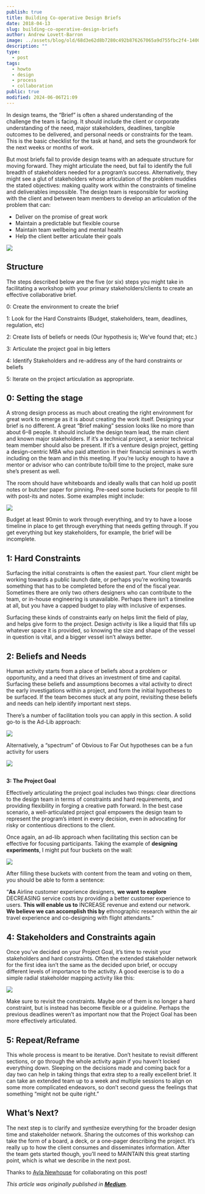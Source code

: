 ```yaml
---
publish: true
title: Building Co-operative Design Briefs
date: 2018-04-13
slug: building-co-operative-design-briefs
author: Andrew Lovett-Barron
image: ../assets/blog/old/68d3e62d8b7280c492b876267065a9d755fbc2f4-1400x301.jpg
description: ""
type:
  - post
tags:
  - howto
  - design
  - process
  - collaboration
public: true
modified: 2024-06-06T21:09
---
```


In design teams, the “Brief” is often a shared understanding of the challenge the team is facing. It should include the client or corporate understanding of the need, major stakeholders, deadlines, tangible outcomes to be delivered, and personal needs or constraints for the team. This is the basic checklist for the task at hand, and sets the groundwork for the next weeks or months of work.

But most briefs fail to provide design teams with an adequate structure for moving forward. They might articulate the need, but fail to identify the full breadth of stakeholders needed for a program’s success. Alternatively, they might see a glut of stakeholders whose articulation of the problem muddies the stated objectives: making quality work within the constraints of timeline and deliverables impossible. The design team is responsible for working with the client and between team members to develop an articulation of the problem that can:

- Deliver on the promise of great work
- Maintain a predictable but flexible course
- Maintain team wellbeing and mental health
- Help the client better articulate their goals

![](../_assets/68d3e62d8b7280c492b876267065a9d755fbc2f4-1400x301.jpg)

## **Structure**

The steps described below are the five (or six) steps you might take in facilitating a workshop with your primary stakeholders/clients to create an effective collaborative brief.

0: Create the environment to create the brief

1: Look for the Hard Constraints (Budget, stakeholders, team, deadlines, regulation, etc)

2: Create lists of beliefs or needs (Our hypothesis is; We’ve found that; etc.)

3: Articulate the project goal in big letters

4: Identify Stakeholders and re-address any of the hard constraints or beliefs

5: Iterate on the project articulation as appropriate.

## **0: Setting the stage**

A strong design process as much about creating the right environment for great work to emerge as it is about creating the work itself. Designing your brief is no different. A great “Brief making” session looks like no more than about 6–8 people. It should include the design team lead, the main client and known major stakeholders. If it’s a technical project, a senior technical team member should also be present. If it’s a venture design project, getting a design-centric MBA who paid attention in their financial seminars is worth including on the team and in this meeting. If you’re lucky enough to have a mentor or advisor who can contribute to/bill time to the project, make sure she’s present as well.

The room should have whiteboards and ideally walls that can hold up postit notes or butcher paper for pinning. Pre-seed some buckets for people to fill with post-its and notes. Some examples might include:

![](../_assets/ca98be98715c403766d0eef1b917a00564770049-714x342.png)

Budget at least 90min to work through everything, and try to have a loose timeline in place to get through everything that needs getting through. If you get everything but key stakeholders, for example, the brief will be incomplete.

## **1: Hard Constraints**

Surfacing the initial constraints is often the easiest part. Your client might be working towards a public launch date, or perhaps you’re working towards something that has to be completed before the end of the fiscal year. Sometimes there are only two others designers who can contribute to the team, or in-house engineering is unavailable. Perhaps there isn’t a timeline at all, but you have a capped budget to play with inclusive of expenses.

Surfacing these kinds of constraints early on helps limit the field of play, and helps give form to the project. Design activity is like a liquid that fills up whatever space it is provided, so knowing the size and shape of the vessel in question is vital, and a bigger vessel isn’t always better.

## **2: Beliefs and Needs**

Human activity starts from a place of beliefs about a problem or opportunity, and a need that drives an investment of time and capital. Surfacing these beliefs and assumptions becomes a vital activity to direct the early investigations within a project, and form the initial hypotheses to be surfaced. If the team becomes stuck at any point, revisiting these beliefs and needs can help identify important next steps.

There’s a number of facilitation tools you can apply in this section. A solid go-to is the Ad-Lib approach:

![](../_assets/4243378559a428d45f97ae8f8a770d3997d4aefb-936x282.png)

Alternatively, a “spectrum” of Obvious to Far Out hypotheses can be a fun activity for users

![](../_assets/38e706a21ede135dea5bccb149d6a2eaadd4532a-966x416.png)

##

**3: The Project Goal**

Effectively articulating the project goal includes two things: clear directions to the design team in terms of constraints and hard requirements, and providing flexibility in forging a creative path forward. In the best case scenario, a well-articulated project goal empowers the design team to represent the program’s intent in every decision, even in advocating for risky or contentious directions to the client.

Once again, an ad-lib approach when facilitating this section can be effective for focusing participants. Taking the example of **designing experiments**, I might put four buckets on the wall:

![](../_assets/816f923f65580de7a8ff28c28aab42e22791bc58-1188x212.png)

After filling these buckets with content from the team and voting on them, you should be able to form a sentence:

“**As** Airline customer experience designers, **we want to explore** DECREASING service costs by providing a better customer experience to users. **This will enable us to** INCREASE revenue and extend our network. **We believe we can accomplish this by** ethnographic research within the air travel experience and co-designing with flight attendants.”

## **4: Stakeholders and Constraints again**

Once you’ve decided on your Project Goal, it’s time to revisit your stakeholders and hard constraints. Often the extended stakeholder network for the first idea isn’t the same as the decided upon brief, or occupy different levels of importance to the activity. A good exercise is to do a simple radial stakeholder mapping activity like this:

![](../_assets/ad8251dbc068c25c9a71407f3ba13686ebd7e9b6-792x612.png)

Make sure to revisit the constraints. Maybe one of them is no longer a hard constraint, but is instead has become flexible or a guideline. Perhaps the previous deadlines weren’t as important now that the Project Goal has been more effectively articulated.

## **5: Repeat/Reframe**

This whole process is meant to be iterative. Don’t hesitate to revisit different sections, or go through the whole activity again if you haven’t locked everything down. Sleeping on the decisions made and coming back for a day two can help in taking things that extra step to a really excellent brief. It can take an extended team up to a week and multiple sessions to align on some more complicated endeavors, so don’t second guess the feelings that something “might not be quite right.”

## **What’s Next?**

The next step is to clarify and synthesize everything for the broader design time and stakeholder network. Sharing the outcomes of this workshop can take the form of a board, a deck, or a one-pager describing the project. It’s really up to how the client consumes and disseminates information. After the team gets started though, you’ll need to MAINTAIN this great starting point, which is what we describe in the next post.

Thanks to [Ayla Newhouse](https://medium.com/u/d3670aea1173?source=post_page-----e7570400299c--------------------------------) for collaborating on this post!

_This article was originally published in [**Medium**](https://medium.com/knowsi/building-co-operative-design-briefs-e7570400299c)._
